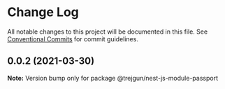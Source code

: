 # Change Log

All notable changes to this project will be documented in this file.
See [Conventional Commits](https://conventionalcommits.org) for commit guidelines.

## 0.0.2 (2021-03-30)

**Note:** Version bump only for package @trejgun/nest-js-module-passport
